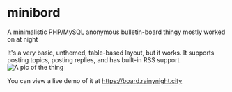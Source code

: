 # minibord
A minimalistic PHP/MySQL anonymous bulletin-board thingy mostly worked on at night

It's a very basic, unthemed, table-based layout, but it works. It supports posting topics, posting replies, and has built-in RSS support
![A pic of the thing](https://rainynight.city/linkz/minibord1.png)

You can view a live demo of it at https://board.rainynight.city
